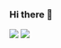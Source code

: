 ### Hi there 👋
<img src="https://img.shields.io/badge/cplusplus-#00599C?style=flat&logo=cplusplus&logoColor=white"/>
<img src="https://img.shields.io/badge/dotnet-3178C6?style=flat&logo=dotnet&logoColor=white"/>
